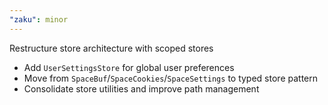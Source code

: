 ```yaml
---
"zaku": minor
---
```


Restructure store architecture with scoped stores

- Add `UserSettingsStore` for global user preferences
- Move from `SpaceBuf`/`SpaceCookies`/`SpaceSettings` to typed store pattern
- Consolidate store utilities and improve path management
